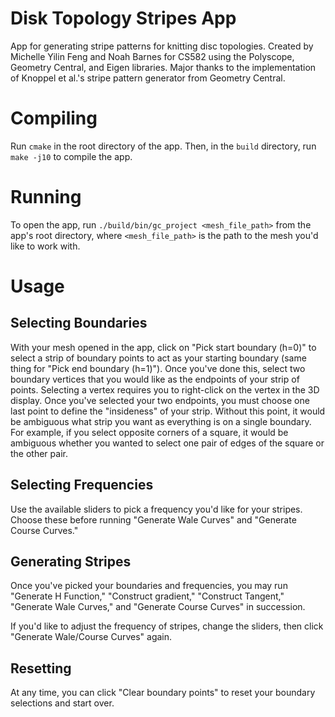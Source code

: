 # Disk Topology Stripes App

App for generating stripe patterns for knitting disc topologies. Created by Michelle Yilin Feng and Noah Barnes for CS582 using the Polyscope, Geometry Central, and Eigen libraries. Major thanks to the implementation of Knoppel et al.'s stripe pattern generator from Geometry Central.

# Compiling

Run `cmake` in the root directory of the app. Then, in the `build` directory, run `make -j10` to compile the app.

# Running

To open the app, run `./build/bin/gc_project <mesh_file_path>` from the app's root directory, where `<mesh_file_path>` is the path to the mesh you'd like to work with.

# Usage

## Selecting Boundaries

With your mesh opened in the app, click on "Pick start boundary (h=0)" to select a strip of boundary points to act as your starting boundary (same thing for "Pick end boundary (h=1)"). Once you've done this, select two boundary vertices that you would like as the endpoints of your strip of points. Selecting a vertex requires you to right-click on the vertex in the 3D display. Once you've selected your two endpoints, you must choose one last point to define the "insideness" of your strip. Without this point, it would be ambiguous what strip you want as everything is on a single boundary. For example, if you select opposite corners of a square, it would be ambiguous whether you wanted to select one pair of edges of the square or the other pair.

## Selecting Frequencies

Use the available sliders to pick a frequency you'd like for your stripes. Choose these before running "Generate Wale Curves" and "Generate Course Curves."

## Generating Stripes

Once you've picked your boundaries and frequencies, you may run "Generate H Function," "Construct gradient," "Construct Tangent," "Generate Wale Curves," and "Generate Course Curves" in succession.

If you'd like to adjust the frequency of stripes, change the sliders, then click "Generate Wale/Course Curves" again.

## Resetting

At any time, you can click "Clear boundary points" to reset your boundary selections and start over.
